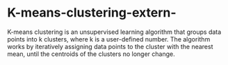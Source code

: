 # K-means-clustering-extern-
K-means clustering is an unsupervised learning algorithm that groups data points into k clusters, where k is a user-defined number. The algorithm works by iteratively assigning data points to the cluster with the nearest mean, until the centroids of the clusters no longer change.
